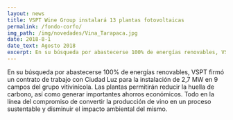 ```yaml
---
layout: news
title: VSPT Wine Group instalará 13 plantas fotovoltaicas
permalink: /fondo-corfo/
img_path: /img/novedades/Vina_Tarapaca.jpg
date: 2018-8-1
date_text: Agosto 2018
excerpt: En su búsqueda por abastecerse 100% de energías renovables, VSPT firmó un contrato de trabajo con Ciudad Luz para la instalación de 2,7 MW en 9 campos del grupo vitivinícola...
---
```

En su búsqueda por abastecerse 100% de energías renovables, VSPT firmó un contrato de trabajo con Ciudad Luz para la instalación de 2,7 MW en 9 campos del grupo vitivinícola. Las plantas permitirán reducir la huella de carbono, así como generar importantes ahorros económicos. Todo en la línea del compromiso de convertir la producción de vino en un proceso sustentable y disminuir el impacto ambiental del mismo.
